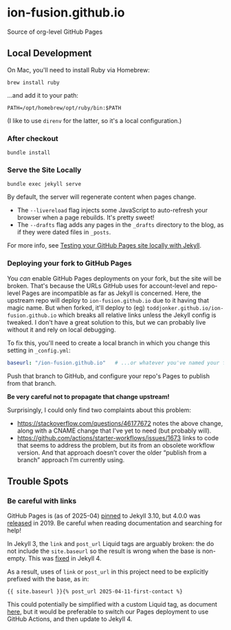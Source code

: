 # ion-fusion.github.io
Source of org-level GitHub Pages

## Local Development

On Mac, you'll need to install Ruby via Homebrew:

```shell
brew install ruby
```

...and add it to your path:

```shell
PATH=/opt/homebrew/opt/ruby/bin:$PATH
```

(I like to use `direnv` for the latter, so it's a local configuration.)


### After checkout

```shell
bundle install
```


### Serve the Site Locally

```shell
bundle exec jekyll serve
```

By default, the server will regenerate content when pages change. 

* The `--livereload` flag injects some JavaScript to auto-refresh your browser
  when a page rebuilds.  It's pretty sweet!
* The `--drafts` flag adds any pages in the `_drafts` directory to the blog, as
  if they were dated files in `_posts`.

For more info, see
[Testing your GitHub Pages site locally with Jekyll](https://docs.github.com/en/articles/testing-your-github-pages-site-locally-with-jekyll).


### Deploying your fork to GitHub Pages

You _can_ enable GitHub Pages deployments on your fork, but the site will be broken.
That's because the URLs GitHub uses for account-level and repo-level Pages are incompatible 
as far as Jekyll is concerned. Here, the upstream repo will deploy to `ion-fusion.github.io`
due to it having that magic name. But when forked, it'll deploy to (eg) 
`toddjonker.github.io/ion-fusion.github.io` which breaks all relative links unless the Jekyll
config is tweaked. I don't have a great solution to this, but we can probably live without it
and rely on local debugging.

To fix this, you'll need to create a local branch in which you change this setting in
`_config.yml`:

```yaml
baseurl: "/ion-fusion.github.io"   # ...or whatever you've named your fork
```

Push that branch to GitHub, and configure your repo's Pages to publish from that branch.

**Be very careful not to propagate that change upstream!**

Surprisingly, I could only find two complaints about this problem:

* https://stackoverflow.com/questions/46177672 notes the above change, along with
  a CNAME change that I've yet to need (but probably will).
* https://github.com/actions/starter-workflows/issues/1673 links to code that seems
  to address the problem, but its from an obsolete workflow version. And that approach
  doesn’t cover the older “publish from a branch” approach I’m currently using.


## Trouble Spots

### Be careful with links

GitHub Pages is (as of 2025-04) [pinned](https://pages.github.com/versions/) to Jekyll 3.10,
but 4.0.0 was [released](https://rubygems.org/gems/jekyll/versions/4.0.0) 
in 2019. Be careful when reading documentation and searching for help!

In Jekyll 3, the `link` and `post_url` Liquid tags are arguably broken: the do not include the
`site.baseurl` so the result is wrong when the base is non-empty.
This was [fixed](https://jekyllrb.com/docs/liquid/tags/#links) in Jekyll 4.

As a result, uses of `link` or `post_url` in this project need to be explicitly 
prefixed with the base, as in:

```
{{ site.baseurl }}{% post_url 2025-04-11-first-contact %}
```

This could potentially be simplified with a custom Liquid tag, as document
[here](https://www.jessesquires.com/blog/2021/06/06/rss-feeds-jekyll-and-absolute-versus-relative-urls),
but it would be preferable to switch our Pages deployment to use GitHub Actions,
and then update to Jekyll 4.

